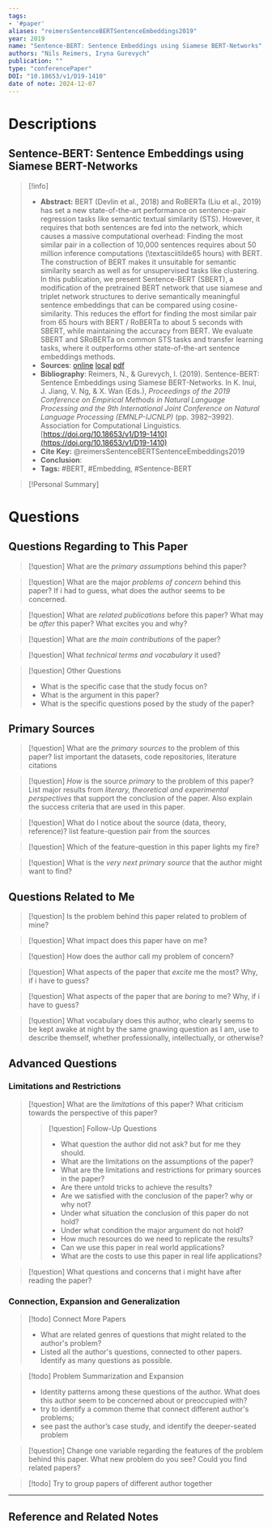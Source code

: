 ```yaml
---
tags:
- '#paper'
aliases: "reimersSentenceBERTSentenceEmbeddings2019"
year: 2019
name: "Sentence-BERT: Sentence Embeddings using Siamese BERT-Networks"
authors: "Nils Reimers, Iryna Gurevych"
publication: ""
type: "conferencePaper"
DOI: "10.18653/v1/D19-1410"
date of note: 2024-12-07 
---
```

# Descriptions

## Sentence-BERT: Sentence Embeddings using Siamese BERT-Networks 
> [!info] 
> - **Abstract:** BERT (Devlin et al., 2018) and RoBERTa (Liu et al., 2019) has set a new state-of-the-art performance on sentence-pair regression tasks like semantic textual similarity (STS). However, it requires that both sentences are fed into the network, which causes a massive computational overhead: Finding the most similar pair in a collection of 10,000 sentences requires about 50 million inference computations (\textasciitilde65 hours) with BERT. The construction of BERT makes it unsuitable for semantic similarity search as well as for unsupervised tasks like clustering. In this publication, we present Sentence-BERT (SBERT), a modification of the pretrained BERT network that use siamese and triplet network structures to derive semantically meaningful sentence embeddings that can be compared using cosine-similarity. This reduces the effort for finding the most similar pair from 65 hours with BERT / RoBERTa to about 5 seconds with SBERT, while maintaining the accuracy from BERT. We evaluate SBERT and SRoBERTa on common STS tasks and transfer learning tasks, where it outperforms other state-of-the-art sentence embeddings methods. 
> - **Sources**: [online](http://zotero.org/users/13492210/items/MDQ9ZHHP) [local](zotero://select/library/items/MDQ9ZHHP) [pdf](file:////home/lukexie/Documents/Papers/storage/HLW33TBR/Reimers%20and%20Gurevych%20-%202019%20-%20Sentence-BERT%20Sentence%20Embeddings%20using%20Siamese%20B.pdf) 
> - **Bibliography**: Reimers, N., & Gurevych, I. (2019). Sentence-BERT: Sentence Embeddings using Siamese BERT-Networks. In K. Inui, J. Jiang, V. Ng, & X. Wan (Eds.), _Proceedings of the 2019 Conference on Empirical Methods in Natural Language Processing and the 9th International Joint Conference on Natural Language Processing (EMNLP-IJCNLP)_ (pp. 3982–3992). Association for Computational Linguistics. [https://doi.org/10.18653/v1/D19-1410](https://doi.org/10.18653/v1/D19-1410)
> - **Cite Key:** @reimersSentenceBERTSentenceEmbeddings2019 
> - **Conclusion**:
> - **Tags:** #BERT, #Embedding, #Sentence-BERT


>[!Personal Summary] 


# Questions
## Questions Regarding to This Paper


>[!question] 
>What are the *primary assumptions* behind this paper?



>[!question]
>What are the major *problems of concern* behind this paper? If i had to guess, what does the author seems to be concerned. 



>[!question]
>What are *related publications* before this paper? What may be *after* this paper? What excites you and why?



>[!question]
>What are *the main contributions* of the paper?



>[!question]
>What *technical terms and vocabulary* it used?




>[!question] Other Questions
> - What is the specific case that the study focus on?
> - What is the argument in this paper?
> - What is the specific questions posed by the study of the paper?


## Primary Sources


>[!question]
>What are the *primary sources* to the problem of this paper? list important the datasets, code repositories, literature citations




>[!question]
>*How* is the source _primary_ to the problem of this paper? List major results from *literary, theoretical and experimental perspectives* that support the conclusion of the paper. Also explain the success criteria that are used in this paper.






> [!question]
> What do I notice about the source (data, theory, reference)? list feature-question pair from the sources






>[!question] 
>Which of the feature-question in this paper lights my fire?





>[!question]
>What is the *very next primary source* that the author might want to find?


## Questions Related to Me


> [!question] 
> Is the problem behind this paper related to problem of mine?



> [!question] 
> What impact does this paper have on me?



> [!question] 
> How does the author call my problem of concern?



>[!question]
>What aspects of the paper that *excite* me the most? Why, if i have to guess?



>[!question]
>What aspects of the paper that are *boring* to me? Why, if i have to guess?




>[!question]
  What vocabulary does this author, who clearly seems to be kept awake at night by the same gnawing question as I am, use to describe themself, whether professionally, intellectually, or otherwise?



## Advanced Questions

### Limitations and Restrictions


>[!question]
>What are the *limitations* of this paper? What criticism towards the perspective of this paper?
>> [!question] Follow-Up Questions
>> - What question the author did not ask? but for me they should.
>> - What are the limitations on the assumptions of the paper?
>> - What are the limitations and restrictions for primary sources in the paper? 
>> - Are there untold tricks to achieve the results?
>> - Are we satisfied with the conclusion of the paper? why or why not?
>> - Under what situation the conclusion of this paper do not hold?
>> - Under what condition the major argument do not hold? 
>> - How much resources do we need to replicate the results?
>> - Can we use this paper in real world applications?
>> - What are the costs to use this paper in real life applications?




> [!question] 
> What questions and concerns that i might have after reading the paper?
> 


### Connection, Expansion and Generalization


>[!todo] Connect More Papers
>- What are related genres of questions that might related to the author's problem?
>- Listed all the author's questions, connected to other papers. Identify as many questions as possible.



>[!todo] Problem Summarization and Expansion
>
>- Identity patterns among these questions of the author. What does this author seem to be concerned about or preoccupied with? 
>- try to identify a common theme that connect different author's problems; 
>- see past the author’s case study, and identify the deeper-seated problem



> [!question]
> Change one variable regarding the features of the problem behind this paper. What new problem do you see? Could you find related papers? 





>[!todo]
> Try to group papers of different author together




----

## Reference and Related Notes
